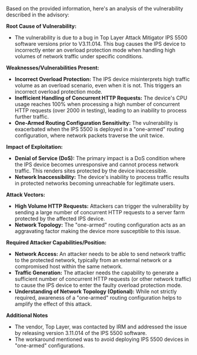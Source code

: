 Based on the provided information, here's an analysis of the vulnerability described in the advisory:

**Root Cause of Vulnerability:**

- The vulnerability is due to a bug in Top Layer Attack Mitigator IPS 5500 software versions prior to V3.11.014. This bug causes the IPS device to incorrectly enter an overload protection mode when handling high volumes of network traffic under specific conditions.

**Weaknesses/Vulnerabilities Present:**

- **Incorrect Overload Protection:** The IPS device misinterprets high traffic volume as an overload scenario, even when it is not. This triggers an incorrect overload protection mode.
- **Inefficient Handling of Concurrent HTTP Requests:** The device's CPU usage reaches 100% when processing a high number of concurrent HTTP requests (over 2000 in testing), leading to an inability to process further traffic.
- **One-Armed Routing Configuration Sensitivity:** The vulnerability is exacerbated when the IPS 5500 is deployed in a "one-armed" routing configuration, where network packets traverse the unit twice.

**Impact of Exploitation:**

- **Denial of Service (DoS):** The primary impact is a DoS condition where the IPS device becomes unresponsive and cannot process network traffic. This renders sites protected by the device inaccessible.
- **Network Inaccessibility:** The device's inability to process traffic results in protected networks becoming unreachable for legitimate users.

**Attack Vectors:**

- **High Volume HTTP Requests:** Attackers can trigger the vulnerability by sending a large number of concurrent HTTP requests to a server farm protected by the affected IPS device.
- **Network Topology:** The "one-armed" routing configuration acts as an aggravating factor making the device more susceptible to this issue.

**Required Attacker Capabilities/Position:**

- **Network Access:** An attacker needs to be able to send network traffic to the protected network, typically from an external network or a compromised host within the same network.
- **Traffic Generation:** The attacker needs the capability to generate a sufficient number of concurrent HTTP requests (or other network traffic) to cause the IPS device to enter the faulty overload protection mode.
- **Understanding of Network Topology (Optional):** While not strictly required, awareness of a "one-armed" routing configuration helps to amplify the effect of this attack.

**Additional Notes**
- The vendor, Top Layer, was contacted by IRM and addressed the issue by releasing version 3.11.014 of the IPS 5500 software.
- The workaround mentioned was to avoid deploying IPS 5500 devices in "one-armed" configurations.